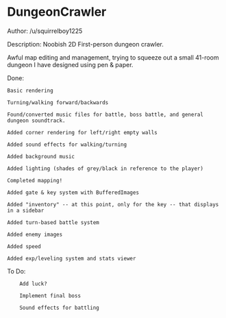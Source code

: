DungeonCrawler
==============
Author: /u/squirrelboy1225

Description: Noobish 2D First-person dungeon crawler.

Awful map editing and management, trying to squeeze out a small 41-room dungeon I have designed using pen & paper.

Done:

    Basic rendering

    Turning/walking forward/backwards

    Found/converted music files for battle, boss battle, and general dungeon soundtrack.

    Added corner rendering for left/right empty walls
    
    Added sound effects for walking/turning
    
    Added background music
    
    Added lighting (shades of grey/black in reference to the player)
    
    Completed mapping!
    
    Added gate & key system with BufferedImages
    
    Added "inventory" -- at this point, only for the key -- that displays in a sidebar
    
    Added turn-based battle system
    
    Added enemy images
    
    Added speed
    
    Added exp/leveling system and stats viewer


To Do:

        Add luck?
    
        Implement final boss

        Sound effects for battling
